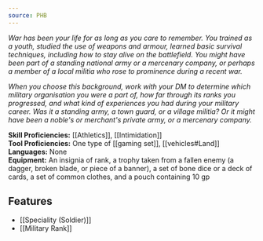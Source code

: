 ```yaml
---
source: PHB
---
```

_War has been your life for as long as you care to remember. You trained as a youth, studied the use of weapons and armour, learned basic survival techniques, including how to stay alive on the battlefield. You might have been part of a standing national army or a mercenary company, or perhaps a member of a local militia who rose to prominence during a recent war._

_When you choose this background, work with your DM to determine which military organisation you were a part of, how far through its ranks you progressed, and what kind of experiences you had during your military career. Was it a standing army, a town guard, or a village militia? Or it might have been a noble's or merchant's private army, or a mercenary company._

**Skill Proficiencies:** [[Athletics]], [[Intimidation]]  
**Tool Proficiencies:** One type of [[gaming set]], [[vehicles#Land]] 
**Languages:** None  
**Equipment:** An insignia of rank, a trophy taken from a fallen enemy (a dagger, broken blade, or piece of a banner), a set of bone dice or a deck of cards, a set of common clothes, and a pouch containing 10 gp

## Features
- [[Speciality (Soldier)]]
- [[Military Rank]]